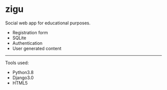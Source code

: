 # zigu
Social web app for educational purposes. 

- Registration form
- SQLite
- Authentication
- User generated content

---

Tools used:
* Python3.8
* Django3.0
* HTML5
